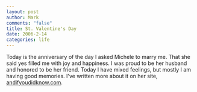 ```yaml
--- 
layout: post
author: Mark
comments: "false"
title: St. Valentine's Day
date: 2006-2-14
categories: life
---
```

Today is the anniversary of the day I asked Michele to marry me. That she said yes filled me with joy and happiness. I was proud to be her husband and honored to be her friend. Today I have mixed feelings, but mostly I am having good memories. I've written more about it on her site, <a href="http://andifyoudidknow.com" title="And If You Did Know?">andifyoudidknow.com</a>.
